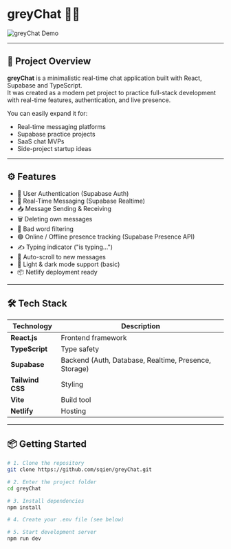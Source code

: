 # greyChat 🖤💬

![greyChat Demo](https://s2.ezgif.com/tmp/ezgif-2c7983a6004c82.gif)

---

## 🚀 Project Overview

**greyChat** is a minimalistic real-time chat application built with React, Supabase and TypeScript.  
It was created as a modern pet project to practice full-stack development with real-time features, authentication, and live presence.

You can easily expand it for:
- Real-time messaging platforms
- Supabase practice projects
- SaaS chat MVPs
- Side-project startup ideas

---

## ⚙️ Features

- 🔐 User Authentication (Supabase Auth)
- 💬 Real-Time Messaging (Supabase Realtime)
- 📥 Message Sending & Receiving
- 🗑 Deleting own messages
- 🧹 Bad word filtering
- 🟢 Online / Offline presence tracking (Supabase Presence API)
- ✍ Typing indicator ("is typing...")
- 🎯 Auto-scroll to new messages
- 🌙 Light & dark mode support (basic)
- 📦 Netlify deployment ready

---

## 🛠 Tech Stack

| Technology | Description |
| ----------- | ----------- |
| **React.js** | Frontend framework |
| **TypeScript** | Type safety |
| **Supabase** | Backend (Auth, Database, Realtime, Presence, Storage) |
| **Tailwind CSS** | Styling |
| **Vite** | Build tool |
| **Netlify** | Hosting |

---

## 📦 Getting Started

```bash
# 1. Clone the repository
git clone https://github.com/sqien/greyChat.git

# 2. Enter the project folder
cd greyChat

# 3. Install dependencies
npm install

# 4. Create your .env file (see below)

# 5. Start development server
npm run dev
